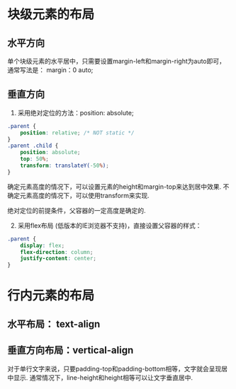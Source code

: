 # 块级元素的布局
## 水平方向
单个块级元素的水平居中，只需要设置margin-left和margin-right为auto即可，通常写法是： margin：0 auto;

## 垂直方向
1. 采用绝对定位的方法：position: absolute;
```css
.parent {
    position: relative; /* NOT static */
}
.parent .child {
    position: absolute;
    top: 50%;
    transform: translateY(-50%);
}
```
确定元素高度的情况下，可以设置元素的height和margin-top来达到居中效果. 不确定元素高度的情况下，可以使用transform来实现.

绝对定位的前提条件，父容器的一定高度是确定的.


2. 采用flex布局 (低版本的IE浏览器不支持)，直接设置父容器的样式：
```css
.parent {
    display: flex;
    flex-direction: column;
    justify-content: center;
}
```



# 行内元素的布局

## 水平布局： text-align


## 垂直方向布局：vertical-align
对于单行文字来说，只要padding-top和padding-bottom相等，文字就会呈现居中显示. 通常情况下，line-height和height相等可以让文字垂直居中.

